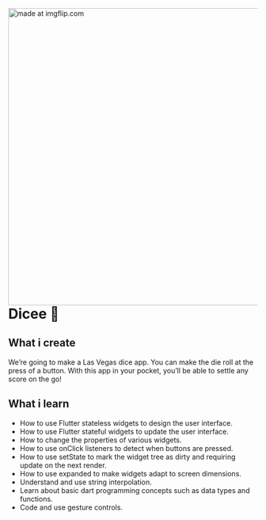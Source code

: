   <img src="https://i.imgflip.com/383zvw.gif" title="made at imgflip.com"   align="left"  height=600px />

# Dicee 🎲

## What i create

We’re going to make a Las Vegas dice app. You can make the die roll at the press of a button. With this app in your pocket, you’ll be able to settle any score on the go!



## What i learn

- How to use Flutter stateless widgets to design the user interface.
- How to use Flutter stateful widgets to update the user interface.
- How to change the properties of various widgets.
- How to use onClick listeners to detect when buttons are pressed.
- How to use setState to mark the widget tree as dirty and requiring update on the next render.
- How to use expanded to make widgets adapt to screen dimensions.
- Understand and use string interpolation.
- Learn about basic dart programming concepts such as data types and functions.
- Code and use gesture controls.

